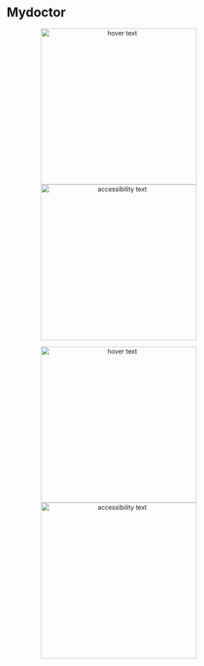 # Mydoctor

<p align="center">
  <img src="https://user-images.githubusercontent.com/68777448/190146976-b5f86ebd-66db-4174-a277-b1cb146b9a9c.jpg" width="350" title="hover text">
  <img src="https://user-images.githubusercontent.com/68777448/190146970-0ddaeb4a-e2b1-40f8-a7c7-2e13b63702b2.jpg" width="350" alt="accessibility text">
</p>
<p align="center">
  <img src="https://user-images.githubusercontent.com/68777448/190147085-c9c1a167-c845-4497-98d4-6da6b1295e0a.jpg" width="350" title="hover text">
  <img src="https://user-images.githubusercontent.com/68777448/190147306-ee0afb42-8302-4963-a263-7ead3d23efc0.jpg" width="350" alt="accessibility text">
</p>
